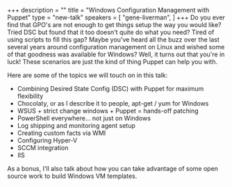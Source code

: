 +++
description = ""
title = "Windows Configuration Management with Puppet"
type = "new-talk"
speakers = [
        "gene-liverman",
]
+++
Do you ever find that GPO's are not enough to get things setup the way you would
like? Tried DSC but found that it too doesn't quite do what you need? Tired of
using scripts to fill this gap? Maybe you've heard all the buzz over the last
several years around configuration management on Linux and wished some of that
goodness was available for Windows? Well, it turns out that you're in
luck! These scenarios are just the kind of thing Puppet can help you with.

Here are some of the topics we will touch on in this talk:

* Combining Desired State Config (DSC) with Puppet for maximum flexibility
* Chocolaty, or as I describe it to people, apt-get / yum for Windows
* WSUS + strict change windows + Puppet = hands-off patching
* PowerShell everywhere... not just on Windows
* Log shipping and monitoring agent setup
* Creating custom facts via WMI
* Configuring Hyper-V
* SCCM integration
* IIS

As a bonus, I'll also talk about how you can take advantage of some open source
work to build Windows VM templates.